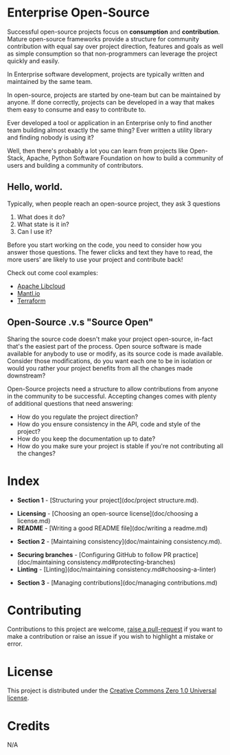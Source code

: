 # Enterprise Open-Source

Successful open-source projects focus on **consumption** and **contribution**. Mature open-source frameworks provide a structure for community contribution with
equal say over project direction, features and goals as well as simple consumption so that non-programmers can leverage the project quickly and easily.

In Enterprise software development, projects are typically written and maintained by the same team.

In open-source, projects are started by one-team but can be maintained by anyone. If done correctly, projects can be developed in a way that makes them easy to consume and
easy to contribute to.

Ever developed a tool or application in an Enterprise only to find another team building almost exactly the same thing? Ever written a utility library and finding nobody is using it?

Well, then there's probably a lot you can learn from projects like Open-Stack, Apache, Python Software Foundation on how to build a community of users and building a community of contributors.

## Hello, world.

Typically, when people reach an open-source project, they ask 3 questions

1. What does it do?
2. What state is it in?
3. Can I use it?

Before you start working on the code, you need to consider how you answer those questions. The fewer clicks and text they have to read,
the more users' are likely to use your project and contribute back!

Check out come cool examples:

- [Apache Libcloud](https://github.com/apache/libcloud#apache-libcloud---a-unified-interface-into-the-cloud)
- [Mantl.io](https://github.com/CiscoCloud/mantl#overview)
- [Terraform](https://github.com/hashicorp/terraform#terraform)

## Open-Source .v.s "Source Open"

Sharing the source code doesn't make your project open-source, in-fact that's the easiest part of the process.
Open source software is made available for anybody to use or modify, as its source code is made available. Consider those modifications,
do you want each one to be in isolation or would you rather your project benefits from all the changes made downstream?

Open-Source projects need a structure to allow contributions from anyone in the community to be successful. Accepting changes comes with plenty of additional questions that need answering:

- How do you regulate the project direction?
- How do you ensure consistency in the API, code and style of the project?
- How do you keep the documentation up to date?
- How do you make sure your project is stable if you're not contributing all the changes?

# Index

- **Section 1** - [Structuring your project](doc/project structure.md).
 * **Licensing** - [Choosing an open-source license](doc/choosing a license.md)
 * **README** - [Writing a good README file](doc/writing a readme.md)
- **Section 2** - [Maintaining consistency](doc/maintaining consistency.md).
 * **Securing branches** - [Configuring GitHub to follow PR practice](doc/maintaining consistency.md#protecting-branches)
 * **Linting** - [Linting](doc/maintaining consistency.md#choosing-a-linter)
- **Section 3** - [Managing contributions](doc/managing contributions.md)

# Contributing

Contributions to this project are welcome, [raise a pull-request](https://help.github.com/categories/collaborating-on-projects-using-issues-and-pull-requests/) if you want to make a contribution or raise
an issue if you wish to highlight a mistake or error.

# License

This project is distributed under the [Creative Commons Zero 1.0 Universal license](LICENSE).

# Credits

N/A